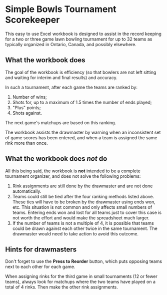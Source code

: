 # Simple Bowls Tournament Scorekeeper

This easy to use Excel workbook is designed to assist in the record keeping for a two or three game lawn bowling tournament for up to 32 teams as typically organized in Ontario, Canada, and possibly elsewhere. 

## What the workbook does

The goal of the workbook is efficiency (so that bowlers are not left sitting and waiting for interim and final results) and accuracy. 

In such a tournament, after each game the teams are ranked by:

1. Number of wins;
2. Shots for, up to a maximum of 1.5 times the number of ends played;
3. "Plus" points;
4. Shots against.

The next game's matchups are based on this ranking. 

The workbook assists the drawmaster by warning when an inconsistent set of game scores has been entered, and when a team is assigned the same rink more than once. 

## What the workbook does *not* do

All this being said, the workbook is **not** intended to be a complete tournament organizer, and does not solve the following problems:

1. Rink assignments are still done by the drawmaster and are not done automatically.
2. Teams could still be tied after the four ranking methods listed above. These ties will have to be broken by the drawmaster using ends won, etc. This situation is not common and only affects small numbers of teams. Entering ends won and lost for all teams just to cover this case is not worth the effort and would make the spreadsheet much larger.
3. If the number of teams is not a multiple of 4, it is possible that teams could be drawn against each other twice in the same tournament. The drawmaster would need to take action to avoid this outcome.

## Hints for drawmasters

Don't forget to use the **Press to Reorder** button, which puts opposing teams next to each other for each game. 

When assigning rinks for the third game in small tournaments (12 or fewer teams), always look for matchups where the two teams have played on a total of 4 rinks. Then make the other rink assignments.
